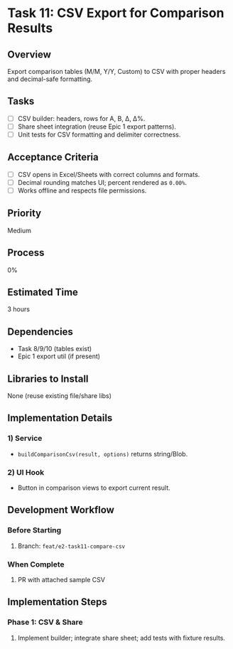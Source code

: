 # Task 11: CSV Export for Comparison Results

## Overview

Export comparison tables (M/M, Y/Y, Custom) to CSV with proper headers and decimal-safe formatting.

## Tasks

- [ ] CSV builder: headers, rows for A, B, Δ, Δ%.
- [ ] Share sheet integration (reuse Epic 1 export patterns).
- [ ] Unit tests for CSV formatting and delimiter correctness.

## Acceptance Criteria

- [ ] CSV opens in Excel/Sheets with correct columns and formats.
- [ ] Decimal rounding matches UI; percent rendered as `0.00%`.
- [ ] Works offline and respects file permissions.

## Priority

Medium

## Process

0%

## Estimated Time

3 hours

## Dependencies

- Task 8/9/10 (tables exist)
- Epic 1 export util (if present)

## Libraries to Install

None (reuse existing file/share libs)

## Implementation Details

### 1) Service

- `buildComparisonCsv(result, options)` returns string/Blob.

### 2) UI Hook

- Button in comparison views to export current result.

## Development Workflow

### Before Starting
1. Branch: `feat/e2-task11-compare-csv`

### When Complete
1. PR with attached sample CSV

## Implementation Steps

### Phase 1: CSV & Share
1. Implement builder; integrate share sheet; add tests with fixture results.
